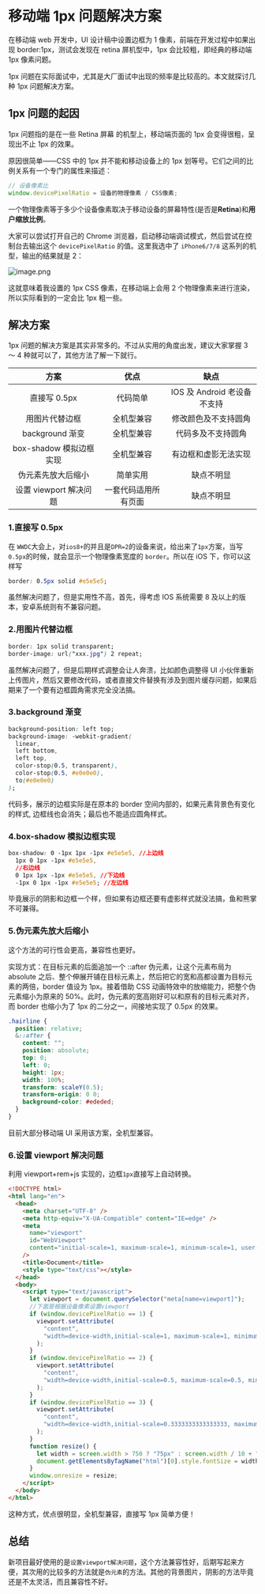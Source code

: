 # 移动端 1px 问题解决方案

在移动端 web 开发中，UI 设计稿中设置边框为 1 像素，前端在开发过程中如果出现 border:1px，测试会发现在 retina 屏机型中，1px 会比较粗，即经典的移动端 1px 像素问题。

1px 问题在实际面试中，尤其是大厂面试中出现的频率是比较高的。本文就探讨几种 1px 问题解决方案。

## 1px 问题的起因

1px 问题指的是在一些 Retina 屏幕 的机型上，移动端页面的 1px 会变得很粗，呈现出不止 1px 的效果。

原因很简单——CSS 中的 1px 并不能和移动设备上的 1px 划等号。它们之间的比例关系有一个专门的属性来描述：

```js
// 设备像素比
window.devicePixelRatio = 设备的物理像素 / CSS像素;
```

一个物理像素等于多少个设备像素取决于移动设备的屏幕特性(是否是**Retina**)和**用户缩放比例**。

大家可以尝试打开自己的 Chrome 浏览器，启动移动端调试模式，然后尝试在控制台去输出这个 `devicePixelRatio` 的值。这里我选中了 `iPhone6/7/8` 这系列的机型，输出的结果就是 2：

![image.png](https://pic.rmb.bdstatic.com/bjh/b21e79c99489c01629313a113b04a175.png)

这就意味着我设置的 1px CSS 像素，在移动端上会用 2 个物理像素来进行渲染，所以实际看到的一定会比 1px 粗一些。

## 解决方案

1px 问题的解决方案是其实非常多的。不过从实用的角度出发，建议大家掌握 3 ～ 4 种就可以了，其他方法了解一下就行。

|          方案           |         优点         |            缺点             |
| :---------------------: | :------------------: | :-------------------------: |
|      直接写 0.5px       |       代码简单       | IOS 及 Android 老设备不支持 |
|     用图片代替边框      |      全机型兼容      |    修改颜色及不支持圆角     |
|     background 渐变     |      全机型兼容      |     代码多及不支持圆角      |
| box-shadow 模拟边框实现 |      全机型兼容      |    有边框和虚影无法实现     |
|   伪元素先放大后缩小    |       简单实用       |         缺点不明显          |
| 设置 viewport 解决问题  | 一套代码适用所有页面 |         缺点不明显          |

### 1.直接写 0.5px

在 `WWDC`大会上，对`ios8+`的并且是`DPR=2`的设备来说，给出来了`1px`方案，当写 `0.5px`的时候，就会显示一个物理像素宽度的 `border`。所以在 iOS 下，你可以这样写

```css
border: 0.5px solid #e5e5e5;
```

虽然解决问题了，但是实用性不高，首先，得考虑 IOS 系统需要 8 及以上的版本，安卓系统则有不兼容问题。

### 2.用图片代替边框

```css
border: 1px solid transparent;
border-image: url("xxx.jpg") 2 repeat;
```

虽然解决问题了，但是后期样式调整会让人奔溃，比如颜色调整得 UI 小伙伴重新上传图片，然后又要修改代码，或者直接文件替换有涉及到图片缓存问题，如果后期来了一个要有边框圆角需求完全没法搞。

### 3.background 渐变

```css
background-position: left top;
background-image: -webkit-gradient(
  linear,
  left bottom,
  left top,
  color-stop(0.5, transparent),
  color-stop(0.5, #e0e0e0),
  to(#e0e0e0)
);
```

代码多，展示的边框实际是在原本的 border 空间内部的，如果元素背景色有变化的样式, 边框线也会消失；最后也不能适应圆角样式。

### 4.box-shadow 模拟边框实现

```css
box-shadow: 0 -1px 1px -1px #e5e5e5, //上边线
  1px 0 1px -1px #e5e5e5,
  //右边线
  0 1px 1px -1px #e5e5e5, //下边线
  -1px 0 1px -1px #e5e5e5; //左边线
```

毕竟展示的阴影和边框一个样，但如果有边框还要有虚影样式就没法搞，鱼和熊掌不可兼得。

### 5.伪元素先放大后缩小

这个方法的可行性会更高，兼容性也更好。

实现方式：在目标元素的后面追加一个 ::after 伪元素，让这个元素布局为 absolute 之后、整个伸展开铺在目标元素上，然后把它的宽和高都设置为目标元素的两倍，border 值设为 1px。接着借助 CSS 动画特效中的放缩能力，把整个伪元素缩小为原来的 50%。此时，伪元素的宽高刚好可以和原有的目标元素对齐，而 border 也缩小为了 1px 的二分之一，间接地实现了 0.5px 的效果。

```css
.hairline {
  position: relative;
  &::after {
    content: "";
    position: absolute;
    top: 0;
    left: 0;
    height: 1px;
    width: 100%;
    transform: scaleY(0.5);
    transform-origin: 0 0;
    background-color: #ededed;
  }
}
```

目前大部分移动端 UI 采用该方案，全机型兼容。

### 6.设置 viewport 解决问题

利用 viewport+rem+js 实现的，边框`1px`直接写上自动转换。

```html
<!DOCTYPE html>
<html lang="en">
  <head>
    <meta charset="UTF-8" />
    <meta http-equiv="X-UA-Compatible" content="IE=edge" />
    <meta
      name="viewport"
      id="WebViewport"
      content="initial-scale=1, maximum-scale=1, minimum-scale=1, user-scalable=no"
    />
    <title>Document</title>
    <style type="text/css"></style>
  </head>
  <body>
    <script type="text/javascript">
      let viewport = document.querySelector("meta[name=viewport]");
      //下面是根据设备像素设置viewport
      if (window.devicePixelRatio == 1) {
        viewport.setAttribute(
          "content",
          "width=device-width,initial-scale=1, maximum-scale=1, minimum-scale=1, user-scalable=no"
        );
      }
      if (window.devicePixelRatio == 2) {
        viewport.setAttribute(
          "content",
          "width=device-width,initial-scale=0.5, maximum-scale=0.5, minimum-scale=0.5, user-scalable=no"
        );
      }
      if (window.devicePixelRatio == 3) {
        viewport.setAttribute(
          "content",
          "width=device-width,initial-scale=0.3333333333333333, maximum-scale=0.3333333333333333, minimum-scale=0.3333333333333333, user-scalable=no"
        );
      }
      function resize() {
        let width = screen.width > 750 ? "75px" : screen.width / 10 + "px";
        document.getElementsByTagName("html")[0].style.fontSize = width;
      }
      window.onresize = resize;
    </script>
  </body>
</html>
```

这种方式，优点很明显，全机型兼容，直接写 1px 简单方便！

## 总结

新项目最好使用的是`设置viewport解决问题`，这个方法兼容性好，后期写起来方便，其次用的比较多的方法就是`伪元素`的方法。其他的背景图片，阴影的方法毕竟还是不太灵活，而且兼容性不好。